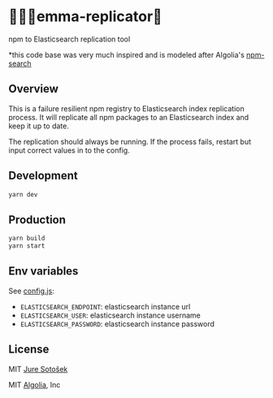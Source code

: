 # 👨🏼‍💻emma-replicator👬

npm to Elasticsearch replication tool

*this code base was very much inspired and is modeled after Algolia's [npm-search](https://github.com/algolia/npm-search)

## Overview

This is a failure resilient npm registry to Elasticsearch index replication process.
It will replicate all npm packages to an Elasticsearch index and keep it up to date.

The replication should always be running.
If the process fails, restart but input correct values in to the config.

## Development

```sh
yarn dev
```

## Production

```sh
yarn build
yarn start
```

## Env variables

See [config.js](./config.js):

- `ELASTICSEARCH_ENDPOINT`: elasticsearch instance url
- `ELASTICSEARCH_USER`: elasticsearch instance username
- `ELASTICSEARCH_PASSWORD`: elasticsearch instance password

## License

MIT [Jure Sotošek](https://github.com/juresotosek)

MIT [Algolia](Algolia.com), Inc
